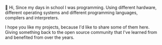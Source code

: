 👋 Hi,
Since my days in school I was programming. Using different hardware, different operating systems and different programming languages, compilers and interpreters.

I hope you like my projects, because I'd like to share some of them here. Giving something back to the open source community that I've learned from and benefited from over the years. 
  
<!---
maekdev/maekdev is a ✨ special ✨ repository because its `README.md` (this file) appears on your GitHub profile.
You can click the Preview link to take a look at your changes.
--->
